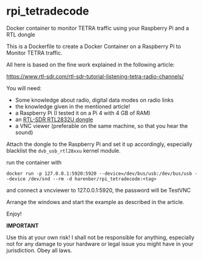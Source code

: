 # rpi_tetradecode
Docker container to monitor TETRA traffic  using your Raspberry Pi and a RTL dongle

This is a Dockerfile to create a Docker Container on a Raspberry Pi to
Monitor TETRA traffic.

All here is based on the fine work explained in the following article:

https://www.rtl-sdr.com/rtl-sdr-tutorial-listening-tetra-radio-channels/

You will need:

* Some knowledge about radio, digital data modes on radio links
* the knowledge given in the mentioned article!
* a Raspberry Pi (I tested it on a Pi 4 with 4 GB of RAM)
* an [RTL-SDR RTL2832U dongle](https://www.rtl-sdr.com)
* a VNC viewer (preferable on the same machine, so that you hear the sound)

Attach the dongle to the Raspberry Pi and set it up accordingly,
especially blacklist the `dvb_usb_rtl28xxu` kernel module.

run the container with

```
docker run -p 127.0.0.1:5920:5920 --device=/dev/bus/usb:/dev/bus/usb --device /dev/snd --rm -d harenber/rpi_tetradecode:<tag>
```

and connect a vncviewer to  127.0.0.1:5920, the password will be TestVNC

Arrange the windows and start the example as described in the article. 

Enjoy!

**IMPORTANT**

Use this at your own risk! I shall not be responsible for anything, especially not for any damage to your hardware 
or legal issue you might have in your jurisdiction. Obey all laws. 
